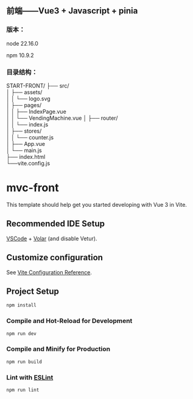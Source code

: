 ## 前端——Vue3 + Javascript + pinia

### 版本：

node  22.16.0   

npm 10.9.2

### 目录结构：

START-FRONT/
├── src/                    
│   ├── assets/              
│   │   └── logo.svg         
│   ├── pages/              
│   │   ├── IndexPage.vue    
│   │   └── VendingMachine.vue
│   ├── router/               
│   │   └── index.js          
│   ├── stores/              
│   │   └── counter.js     
│   ├── App.vue              
│   └── main.js              
├── index.html                
└──vite.config.js           


# mvc-front

This template should help get you started developing with Vue 3 in Vite.

## Recommended IDE Setup

[VSCode](https://code.visualstudio.com/) + [Volar](https://marketplace.visualstudio.com/items?itemName=Vue.volar) (and disable Vetur).

## Customize configuration

See [Vite Configuration Reference](https://vite.dev/config/).

## Project Setup

```sh
npm install
```

### Compile and Hot-Reload for Development

```sh
npm run dev
```

### Compile and Minify for Production

```sh
npm run build
```

### Lint with [ESLint](https://eslint.org/)

```sh
npm run lint
```
